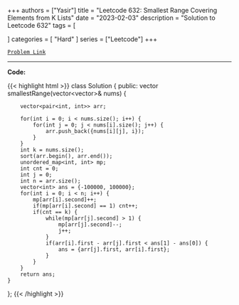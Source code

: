 
+++
authors = ["Yasir"]
title = "Leetcode 632: Smallest Range Covering Elements from K Lists"
date = "2023-02-03"
description = "Solution to Leetcode 632"
tags = [
    
]
categories = [
    "Hard"
]
series = ["Leetcode"]
+++



[`Problem Link`](https://leetcode.com/problems/smallest-range-covering-elements-from-k-lists/description/)

---

**Code:**

{{< highlight html >}}
class Solution {
public:
    vector<int> smallestRange(vector<vector<int>>& nums) {
        
        vector<pair<int, int>> arr;
        
        for(int i = 0; i < nums.size(); i++) {
            for(int j = 0; j < nums[i].size(); j++) {
                arr.push_back({nums[i][j], i});
            }
        }
        int k = nums.size();
        sort(arr.begin(), arr.end());
        unordered_map<int, int> mp;
        int cnt = 0;
        int j = 0;
        int n = arr.size();
        vector<int> ans = {-100000, 100000};
        for(int i = 0; i < n; i++) {
            mp[arr[i].second]++;
            if(mp[arr[i].second] == 1) cnt++;
            if(cnt == k) {
                while(mp[arr[j].second] > 1) {
                    mp[arr[j].second]--;
                    j++;
                }                
                if(arr[i].first - arr[j].first < ans[1] - ans[0]) {
                    ans = {arr[j].first, arr[i].first};
                }
            }
        }
        return ans;
    }
};
{{< /highlight >}}


